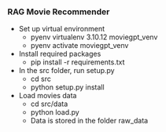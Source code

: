### RAG Movie Recommender
- Set up virtual environment
    - pyenv virtualenv 3.10.12 moviegpt_venv
    - pyenv activate moviegpt_venv
- Install required packages
    - pip install -r requirements.txt
- In the src folder, run setup.py
    - cd src
    - python setup.py install
- Load movies data
    - cd src/data
    - python load.py
    - Data is stored in the folder raw_data